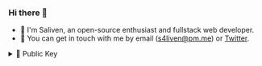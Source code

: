 ### Hi there 👋
- 🔭 I'm Saliven, an open-source enthusiast and fullstack web developer.
- 💬 You can get in touch with me by email (s4liven@pm.me) or [Twitter](https://twitter.com/s4liven "Twitter").
 <details>
 <summary>🔐 Public Key</summary>
  
 #### Finger print
 ```
 F6BF3A567E63930C5CF1367AB092F7AD245CD232
 ```
 #### [Keybase](https://keybase.io/saliven)
 </details>
